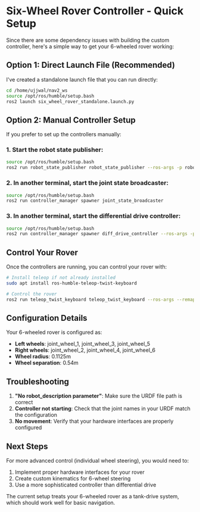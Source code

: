 # Six-Wheel Rover Controller - Quick Setup

Since there are some dependency issues with building the custom controller, here's a simple way to get your 6-wheeled rover working:

## Option 1: Direct Launch File (Recommended)

I've created a standalone launch file that you can run directly:

```bash
cd /home/ujjwal/nav2_ws
source /opt/ros/humble/setup.bash
ros2 launch six_wheel_rover_standalone.launch.py
```

## Option 2: Manual Controller Setup

If you prefer to set up the controllers manually:

### 1. Start the robot state publisher:
```bash
source /opt/ros/humble/setup.bash
ros2 run robot_state_publisher robot_state_publisher --ros-args -p robot_description:="$(cat /home/ujjwal/nav2_ws/src/drive/models/drive/urdf/drive.urdf)"
```

### 2. In another terminal, start the joint state broadcaster:
```bash
source /opt/ros/humble/setup.bash
ros2 run controller_manager spawner joint_state_broadcaster
```

### 3. In another terminal, start the differential drive controller:
```bash
source /opt/ros/humble/setup.bash
ros2 run controller_manager spawner diff_drive_controller --ros-args -p left_wheel_names:="[joint_wheel_1, joint_wheel_3, joint_wheel_5]" -p right_wheel_names:="[joint_wheel_2, joint_wheel_4, joint_wheel_6]" -p wheel_separation:=0.54 -p wheel_radius:=0.1125
```

## Control Your Rover

Once the controllers are running, you can control your rover with:

```bash
# Install teleop if not already installed
sudo apt install ros-humble-teleop-twist-keyboard

# Control the rover
ros2 run teleop_twist_keyboard teleop_twist_keyboard --ros-args --remap cmd_vel:=/diff_drive_controller/cmd_vel
```

## Configuration Details

Your 6-wheeled rover is configured as:
- **Left wheels**: joint_wheel_1, joint_wheel_3, joint_wheel_5
- **Right wheels**: joint_wheel_2, joint_wheel_4, joint_wheel_6
- **Wheel radius**: 0.1125m
- **Wheel separation**: 0.54m

## Troubleshooting

1. **"No robot_description parameter"**: Make sure the URDF file path is correct
2. **Controller not starting**: Check that the joint names in your URDF match the configuration
3. **No movement**: Verify that your hardware interfaces are properly configured

## Next Steps

For more advanced control (individual wheel steering), you would need to:
1. Implement proper hardware interfaces for your rover
2. Create custom kinematics for 6-wheel steering
3. Use a more sophisticated controller than differential drive

The current setup treats your 6-wheeled rover as a tank-drive system, which should work well for basic navigation.